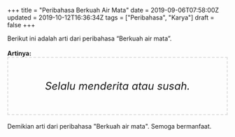 +++
title = "Peribahasa Berkuah Air Mata"
date = 2019-09-06T07:58:00Z
updated = 2019-10-12T16:36:34Z
tags = ["Peribahasa", "Karya"]
draft = false
+++

<div dir="ltr" style="text-align: left;" trbidi="on"><div style="text-align: justify;">Berikut ini adalah arti dari peribahasa “Berkuah air mata”.</div><br /><div style="text-align: justify;"><b>Artinya:</b></div><div style="border: 2px dashed #ddd; font-size: 24px; height: auto; margin: 0 auto; padding: 50px; text-align: center; width: auto;"><i>Selalu menderita atau susah.</i></div><div style="text-align: justify;"><br /></div><div style="text-align: justify;">Demikian arti dari peribahasa "Berkuah air mata". Semoga bermanfaat.</div></div>
